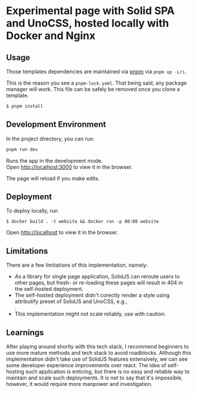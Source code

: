 # Experimental page with Solid SPA and UnoCSS, hosted locally with Docker and Nginx

## Usage

Those templates dependencies are maintained via [pnpm](https://pnpm.io) via `pnpm up -Lri`.

This is the reason you see a `pnpm-lock.yaml`. That being said, any package manager will work. This file can be safely be removed once you clone a template.

```bash
$ pnpm install
```

## Development Environment

In the project directory, you can run:
```bash
pnpm run dev
```

Runs the app in the development mode.<br>
Open [http://localhost:3000](http://localhost:3000) to view it in the browser.

The page will reload if you make edits.<br>


## Deployment

To deploy locally, run 
```
$ docker build . -t website && docker run -p 80:80 website
```
Open [http://localhost](http://localhost) to view it in the browser.

## Limitations
There are a few limitations of this implementation, namely:
- As a library for single page application, SolidJS can reroute users to other pages, but fresh- or re-loading these pages will result in 404 in the self-hosted deployment.
- The self-hosted deployment didn't corectly render a style using attributify preset of SolidJS and UnoCSS, e.g., <div bg="blue-200">.
- This implementation might not scale reliably, use with caution.

## Learnings
After playing around shortly with this tech stack, I recommend beginners to use more mature methods and tech stack to avoid roadblocks. Although this implementation didn't take use of SolidJS features extensively, we can see some developer experience improvements over react. The idea of self-hosting such application is enticing, but there is no easy and reliable way to maintain and scale such deployments. It is not to say that it's impossible, however, it would require more manpower and investigation.
